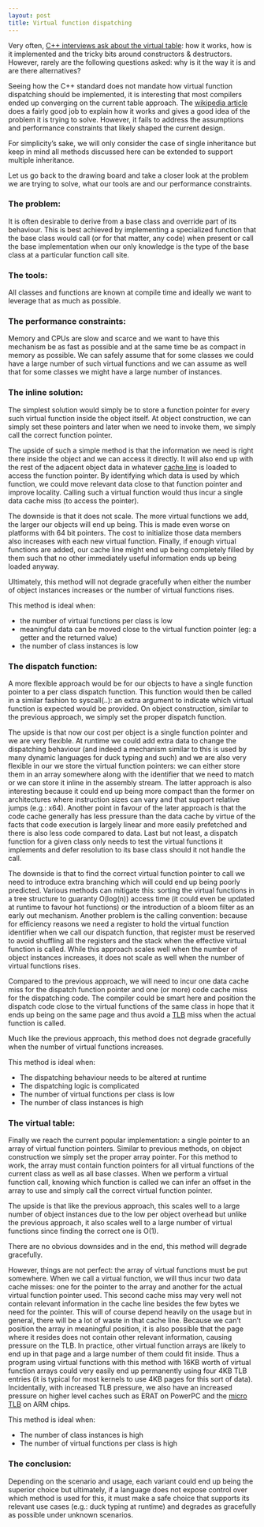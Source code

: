 ```yaml
---
layout: post
title: Virtual function dispatching
---
```

Very often, [C++ interviews ask about the virtual table](http://programmers.stackexchange.com/questions/80591/why-is-no-c-interview-complete-if-it-does-not-have-vtable-questions): how it works, how is it implemented and the tricky bits around constructors & destructors. However, rarely are the following questions asked: why is it the way it is and are there alternatives?

Seeing how the C++ standard does not mandate how virtual function dispatching should be implemented, it is interesting that most compilers ended up converging on the current table approach. The [wikipedia article](http://en.wikipedia.org/wiki/Virtual_method_table) does a fairly good job to explain how it works and gives a good idea of the problem it is trying to solve. However, it fails to address the assumptions and performance constraints that likely shaped the current design.

For simplicity’s sake, we will only consider the case of single inheritance but keep in mind all methods discussed here can be extended to support multiple inheritance.

Let us go back to the drawing board and take a closer look at the problem we are trying to solve, what our tools are and our performance constraints.

### The problem:
It is often desirable to derive from a base class and override part of its behaviour. This is best achieved by implementing a specialized function that the base class would call (or for that matter, any code) when present or call the base implementation when our only knowledge is the type of the base class at a particular function call site.

### The tools:
All classes and functions are known at compile time and ideally we want to leverage that as much as possible.

### The performance constraints:
Memory and CPUs are slow and scarce and we want to have this mechanism be as fast as possible and at the same time be as compact in memory as possible. We can safely assume that for some classes we could have a large number of such virtual functions and we can assume as well that for some classes we might have a large number of instances.

### The inline solution:
The simplest solution would simply be to store a function pointer for every such virtual function inside the object itself. At object construction, we can simply set these pointers and later when we need to invoke them, we simply call the correct function pointer.

The upside of such a simple method is that the information we need is right there inside the object and we can access it directly. It will also end up with the rest of the adjacent object data in whatever [cache line](http://en.wikipedia.org/wiki/CPU_cache) is loaded to access the function pointer. By identifying which data is used by which function, we could move relevant data close to that function pointer and improve locality. Calling such a virtual function would thus incur a single data cache miss (to access the pointer).

The downside is that it does not scale. The more virtual functions we add, the larger our objects will end up being. This is made even worse on platforms with 64 bit pointers. The cost to initialize those data members also increases with each new virtual function. Finally, if enough virtual functions are added, our cache line might end up being completely filled by them such that no other immediately useful information ends up being loaded anyway.

Ultimately, this method will not degrade gracefully when either the number of object instances increases or the number of virtual functions rises.

This method is ideal when:

* the number of virtual functions per class is low
* meaningful data can be moved close to the virtual function pointer (eg: a getter and the returned value)
* the number of class instances is low

### The dispatch function:
A more flexible approach would be for our objects to have a single function pointer to a per class dispatch function. This function would then be called in a similar fashion to syscall(..): an extra argument to indicate which virtual function is expected would be provided. On object construction, similar to the previous approach, we simply set the proper dispatch function.

The upside is that now our cost per object is a single function pointer and we are very flexible. At runtime we could add extra data to change the dispatching behaviour (and indeed a mechanism similar to this is used by many dynamic languages for duck typing and such) and we are also very flexible in our we store the virtual function pointers: we can either store them in an array somewhere along with the identifier that we need to match or we can store it inline in the assembly stream. The latter approach is also interesting because it could end up being more compact than the former on architectures where instruction sizes can vary and that support relative jumps (e.g.: x64). Another point in favour of the later approach is that the code cache generally has less pressure than the data cache by virtue of the facts that code execution is largely linear and more easily prefetched and there is also less code compared to data. Last but not least, a dispatch function for a given class only needs to test the virtual functions it implements and defer resolution to its base class should it not handle the call.

The downside is that to find the correct virtual function pointer to call we need to introduce extra branching which will could end up being poorly predicted. Various methods can mitigate this: sorting the virtual functions in a tree structure to guaranty O(log(n)) access time (it could even be updated at runtime to favour hot functions) or the introduction of a bloom filter as an early out mechanism. Another problem is the calling convention: because for efficiency reasons we need a register to hold the virtual function identifier when we call our dispatch function, that register must be reserved to avoid shuffling all the registers and the stack when the effective virtual function is called. While this approach scales well when the number of object instances increases, it does not scale as well when the number of virtual functions rises.

Compared to the previous approach, we will need to incur one data cache miss for the dispatch function pointer and one (or more) code cache miss for the dispatching code. The compiler could be smart here and position the dispatch code close to the virtual functions of the same class in hope that it ends up being on the same page and thus avoid a [TLB](http://en.wikipedia.org/wiki/Translation_lookaside_buffer) miss when the actual function is called.

Much like the previous approach, this method does not degrade gracefully when the number of virtual functions increases.

This method is ideal when:

* The dispatching behaviour needs to be altered at runtime
* The dispatching logic is complicated
* The number of virtual functions per class is low
* The number of class instances is high

### The virtual table:
Finally we reach the current popular implementation: a single pointer to an array of virtual function pointers. Similar to previous methods, on object construction we simply set the proper array pointer. For this method to work, the array must contain function pointers for all virtual functions of the current class as well as all base classes. When we perform a virtual function call, knowing which function is called we can infer an offset in the array to use and simply call the correct virtual function pointer.

The upside is that like the previous approach, this scales well to a large number of object instances due to the low per object overhead but unlike the previous approach, it also scales well to a large number of virtual functions since finding the correct one is O(1).

There are no obvious downsides and in the end, this method will degrade gracefully.

However, things are not perfect: the array of virtual functions must be put somewhere. When we call a virtual function, we will thus incur two data cache misses: one for the pointer to the array and another for the actual virtual function pointer used. This second cache miss may very well not contain relevant information in the cache line besides the few bytes we need for the pointer. This will of course depend heavily on the usage but in general, there will be a lot of waste in that cache line. Because we can’t position the array in meaningful position, it is also possible that the page where it resides does not contain other relevant information, causing pressure on the TLB. In practice, other virtual function arrays are likely to end up in that page and a large number of them could fit inside. Thus a program using virtual functions with this method with 16KB worth of virtual function arrays could very easily end up permanently using four 4KB TLB entries (it is typical for most kernels to use 4KB pages for this sort of data). Incidentally, with increased TLB pressure, we also have an increased pressure on higher level caches such as ERAT on PowerPC and the [micro TLB](http://infocenter.arm.com/help/index.jsp?topic=/com.arm.doc.ddi0360e/CHDDIJBD.html) on ARM chips.

This method is ideal when:

* The number of class instances is high
* The number of virtual functions per class is high

### The conclusion:
Depending on the scenario and usage, each variant could end up being the superior choice but ultimately, if a language does not expose control over which method is used for this, it must make a safe choice that supports its relevant use cases (e.g.: duck typing at runtime) and degrades as gracefully as possible under unknown scenarios.

